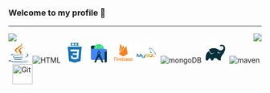 ### Welcome to my profile 👋
---
<div>
<img src="https://lanyard.cnrad.dev/api/419932891020001281/?hideTimestamp=true&idleMessage=" align="right"/>   
<img src="https://github-readme-stats.vercel.app/api?username=ShxwZ&show_icons=true&theme=dark" width="40%"/>
<div/>
<div>
  <img src="https://github.com/gilbarbara/logos/blob/master/logos/java.svg" title="Java" alt="Java" width="40" height="40"/>&nbsp;
  <img src="https://github.com/gilbarbara/logos/blob/master/logos/html-5.svg" title="HTML5" alt="HTML" width="40" height="40"/>&nbsp;
  <img src="https://github.com/devicons/devicon/blob/master/icons/css3/css3-plain-wordmark.svg"  title="CSS3" alt="CSS" width="40" height="40"/>&nbsp;
  <img src="https://github.com/devicons/devicon/blob/master/icons/androidstudio/androidstudio-original.svg" title="AndroidStudio" alt="AndroidStudio" width="40" height="40"/>&nbsp;
  <img src="https://github.com/devicons/devicon/blob/master/icons/firebase/firebase-plain-wordmark.svg" title="Firebase" alt="Firebase" width="40" height="40"/>&nbsp;
  <img src="https://github.com/devicons/devicon/blob/master/icons/mysql/mysql-original-wordmark.svg" title="MySQL"  alt="MySQL" width="40" height="40"/>&nbsp;
  <img src="https://github.com/gilbarbara/logos/blob/master/logos/mongodb-icon.svg" title="mongoDB"  alt="mongoDB" width="40" height="40"/>&nbsp;
  <img src="https://github.com/devicons/devicon/blob/master/icons/gradle/gradle-plain.svg" title="Gradle"  alt="Gradle" width="40" height="40"/>&nbsp;
  <img src="https://github.com/gilbarbara/logos/blob/master/logos/maven.svg" title="maven"  alt="maven" width="60" height="40"/>&nbsp;
  <img src="https://github.com/gilbarbara/logos/blob/master/logos/git-icon.svg" title="Git" **alt="Git" width="40" height="40"/>
</div>
 
